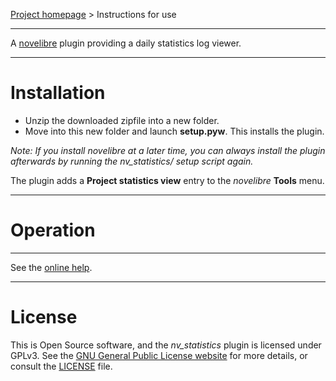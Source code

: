 [Project homepage](https://github.com/peter88213/nv_statistics) > Instructions for use

--- 

A [novelibre](https://github.com/peter88213/novelibre/) plugin providing a daily statistics log viewer. 


---

# Installation

- Unzip the downloaded zipfile into a new folder.
- Move into this new folder and launch **setup.pyw**. This installs the plugin.

*Note: If you install novelibre at a later time, you can always install the plugin afterwards by running the nv_statistics/ setup script again.*

The plugin adds a **Project statistics view** entry to the *novelibre* **Tools** menu. 

---

# Operation

---

See the [online help](https://github.com/peter88213/nv_statistics/tree/main/docs/nv_statistics).

---

# License

This is Open Source software, and the *nv_statistics* plugin is licensed under GPLv3. See the
[GNU General Public License website](https://www.gnu.org/licenses/gpl-3.0.en.html) for more
details, or consult the [LICENSE](https://github.com/peter88213/nv_statistics/blob/main/LICENSE) file.
